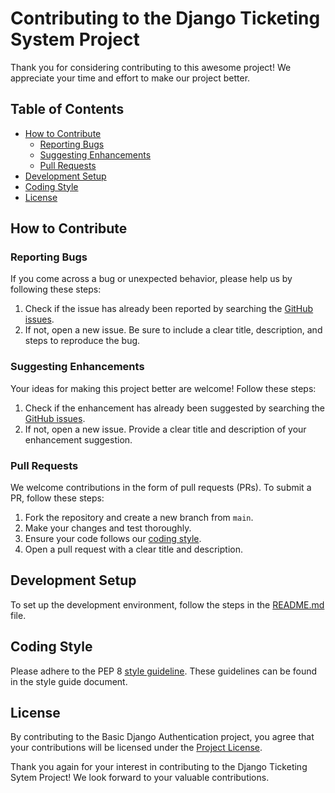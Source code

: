 # Contributing to the Django Ticketing System Project

Thank you for considering contributing to this awesome project! We appreciate your time and effort to make our project better.

## Table of Contents

- [How to Contribute](#how-to-contribute)
  - [Reporting Bugs](#reporting-bugs)
  - [Suggesting Enhancements](#suggesting-enhancements)
  - [Pull Requests](#pull-requests)
- [Development Setup](#development-setup)
- [Coding Style](#coding-style)
- [License](#license)

## How to Contribute

### Reporting Bugs

If you come across a bug or unexpected behavior, please help us by following these steps:

1. Check if the issue has already been reported by searching the [GitHub issues](https://github.com/chideegit/django-ticketing-system.git/issues).
2. If not, open a new issue. Be sure to include a clear title, description, and steps to reproduce the bug.

### Suggesting Enhancements

Your ideas for making this project better are welcome! Follow these steps:

1. Check if the enhancement has already been suggested by searching the [GitHub issues](https://github.com/chideegit/django-ticketing-system.git/issues).
2. If not, open a new issue. Provide a clear title and description of your enhancement suggestion.

### Pull Requests

We welcome contributions in the form of pull requests (PRs). To submit a PR, follow these steps:

1. Fork the repository and create a new branch from `main`.
2. Make your changes and test thoroughly.
3. Ensure your code follows our [coding style](#coding-style).
4. Open a pull request with a clear title and description.

## Development Setup

To set up the development environment, follow the steps in the [README.md](./README.md) file.

## Coding Style
Please adhere to the PEP 8 [style guideline](https://peps.python.org/pep-0008/). These guidelines can be found in the style guide document.

## License
By contributing to the Basic Django Authentication project, you agree that your contributions will be licensed under the [Project License](./LICENSE).

Thank you again for your interest in contributing to the Django Ticketing Sytem Project! We look forward to your valuable contributions.